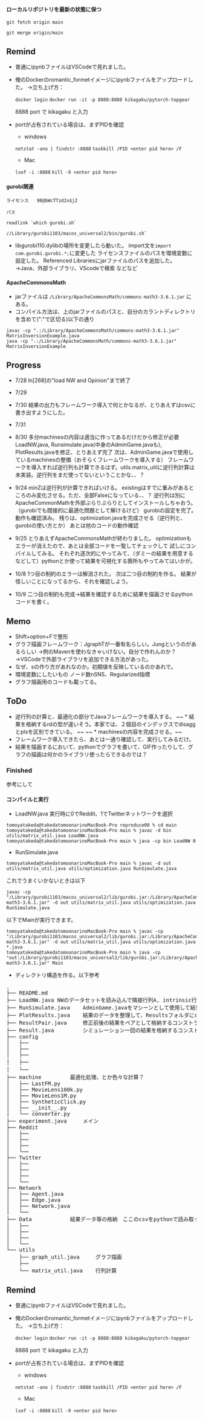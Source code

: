 #### ローカルリポジトリを最新の状態に保つ
```
git fetch origin main
```
```
git merge origin/main
```

## Remind
* 普通にipynbファイルはVSCodeで見れました。
* 俺のDockerのromantic_formetイメージにipynbファイルをアップロードした。
  →立ち上げ方：	

	```docker login```
	```docker run -it -p 8888:8888 kikagaku/pytorch-topgear```
	
	8888 port で kikagaku と入力

* portが占有されている場合は、まずPIDを確認
	* windows

	```netstat -ano | findstr :8888```
	```taskkill /PID <enter pid here> /F```

	* Mac

	```lsof -i :8888```
	```kill -9 <enter pid here>```

#### gurobi関連
	ライセンス	98@bWcTTzd2x$j2
	
	パス	

```
readlink `which gurobi.sh`
```
```
//Library/gurobi1103/macos_universal2/bin/gurobi.sh`
```
* 
	libgurobi110.dylibの場所を変更したら動いた。
	import文を```import com.gurobi.gurobi.*;```に変更した
	ライセンスファイルのパスを環境変数に設定した。
	Referenced Librariesにjarファイルのパスを追加した。→Java、外部ライブラリ、VScodeで検索
	などなど

#### ApacheCommonsMath
* jarファイルは 
	```/Library/ApacheCommonsMath/commons-math3-3.6.1.jar```
	にある。
* コンパイル方法は、上のjarファイルのパスと、自分のカラントディレクトリを含めて(":"で区切る)以下の通り
```
javac -cp ".:/Library/ApacheCommonsMath/commons-math3-3.6.1.jar" MatrixInversionExample.java
java -cp ".:/Library/ApacheCommonsMath/commons-math3-3.6.1.jar" MatrixInversionExample
```

## Progress
* 7/28
	ln[268]の"load NW and Opinion"まで終了
* 7/29
	
* 7/30
	結果の出力もフレームワーク導入で何とかなるが、とりあえずはcsvに書き出すようにした。
* 7/31
* 8/30
	多分machinesの内容は適当に作ってあるだけだから修正が必要
	LoadNW.java, Runsimulate.java(中身のAdminGame.javaも), PlotResults.javaを修正、とりあえず完了
	次は、AdminGame.javaで使用しているmachinesの整備（おそらくフレームワークを導入する）
	フレームワークを導入すれば逆行列も計算できるはず。utils.matrix_utilに逆行列計算は未実装。逆行列をまだ使ってないということかな、、？
* 9/24
	minZは逆行列が計算できればいける。
	existingはすでに重みがあるところのみ変化させる。ただ、全部Falseになっている、、？
	逆行列は別にApacheCommonMathを外部ぶらりぶらりとしてインストールしちゃおう。（gurobiでも間接的に最適化問題として解けるけど）
	gurobiの設定を完了。動作も確認済み。
	残りは、optimization.javaを完成させる（逆行列と、gurobiの使い方とか）
	あとは他のコードの動作確認
* 9/25
	とりあえずApacheCommonsMathが終わりました。
	optimizationもエラーが消えたので、あとは全部コードを一覧してチェックして
	試しにコンパイルしてみる。
	それぞれ逐次的にやってみて、（ダミーの結果を用意するなどして）pythonとか使って結果を可視化する箇所もやってみてはいかが。
* 10/8
	1つ目の制約のエラーは解消された。
	次は二つ目の制約を作る。
	結果が怪しいことになってるから、それを確認しよう。
* 10/9
	二つ目の制約も完成→結果を確認するために結果を描画させるpythonコードを書く。
	

	

## Memo
* Shift+option+Fで整形
* グラフ描画フレームワーク：JgraphTが一番有名らしい。Jungというのがあるらしい
	→例のMavenを使わなきゃいけない。自分で作れんのか？
	→VSCodeで外部ライブラリを追加できる方法があった。
* なぜ、sの作り方があれなのか。初期値を反映しているのかあれで。
* 環境変数にしたいもの
	ノード数nSNS、Regularized指標
* グラフ描画用のコードも載ってる。

## ToDo
* 逆行列の計算と、最適化の部分でJavaフレームワークを導入する。
~~ * 結果を格納するrdの型が違いそう。本家では、２個目のインデックスでdisaggとplsを区別できている。 ~~
~~ * machinesの内容を完成させる。~~
* フレームワーク導入できたら、あとは一通り確認して、実行してみるだけ。
* 結果を描画するにおいて、pythonでグラフを書いて、GIF作ったりして、グラフの描画は何かのライブラリ使ったらできるのでは？

### Finished 
参考にして

#### コンパイルと実行
* LoadNW.java
	実行時に0でReddit、1でTwitterネットワークを選択
```
tomoyatakeda@takedatomoonarinoMacBook-Pro reproduce00 % cd main
tomoyatakeda@takedatomoonarinoMacBook-Pro main % javac -d bin utils/matrix_util.java LoadNW.java 
tomoyatakeda@takedatomoonarinoMacBook-Pro main % java -cp bin LoadNW 0       
```

* RunSimulate.java
```
tomoyatakeda@takedatomoonarinoMacBook-Pro main % javac -d out utils/matrix_util.java utils/optimization.java RunSimulate.java
```

これでうまくいかないときは以下

```
javac -cp "/Library/gurobi1103/macos_universal2/lib/gurobi.jar:/Library/ApacheCommonsMath/commons-math3-3.6.1.jar" -d out utils/matrix_util.java utils/optimization.java RunSimulate.java
```

以下でMainが実行できます。

```
tomoyatakeda@takedatomoonarinoMacBook-Pro main % javac -cp "/Library/gurobi1103/macos_universal2/lib/gurobi.jar:/Library/ApacheCommonsMath/commons-math3-3.6.1.jar" -d out utils/matrix_util.java utils/optimization.java *.java
tomoyatakeda@takedatomoonarinoMacBook-Pro main % java -cp "out:/Library/gurobi1103/macos_universal2/lib/gurobi.jar:/Library/ApacheCommonsMath/commons-math3-3.6.1.jar" Main
```



* ディレクトリ構造を作る。以下参考
<pre>
.
├── README.md
├── LoadNW.java	NWのデータセットを読み込んで隣接行列A, intrinsic行列sを作成
├── RunSimulate.java	AdminGame.javaをマシーンとして使用して結果を返す
├── PlotResults.java	結果のデータを整理して、Resultsフォルダにcsvとして吐き出す
├── ResultPair.java		修正前後の結果をペアとして格納するコンストラクタ用
├── Result.java			シミュレーション一回の結果を格納するコンストラクタ用
├── config
│   ├── 
│   ├── 
│   ├── 
│   ├──　
│   └──　
├── machine			最適化処理、とか色々な計算？
│   ├── LastFM.py
│   ├── MovieLens100k.py
│   ├── MovieLens1M.py
│   ├── SyntheticClick.py
│   ├── __init__.py
│   └── converter.py
├── experiment.java		メイン
├── Reddit
│   ├── 
│   ├── 
│   ├── 
│   └── 
├── Twitter
│   ├── 
│   ├── 
│   ├── 
│   └── 
├── Network
│   ├── Agent.java
│   ├── Edge.java
│   ├── Network.java
│   └── 	
├── Data			結果データ等の格納　ここのcsvをpythonで読み取って描画させよう。python使って描画させたいグラフ構造とかもココに吐き出させる。
│   ├── 
│   ├── 
│   ├── 
│   └── 
└── utils
    ├── graph_util.java		グラフ描画
    ├── 
    └── matrix_util.java	行列計算
</pre>

## Remind
* 普通にipynbファイルはVSCodeで見れました。
* 俺のDockerのromantic_formetイメージにipynbファイルをアップロードした。
  →立ち上げ方：	

	```docker login```
	```docker run -it -p 8888:8888 kikagaku/pytorch-topgear```
	
	8888 port で kikagaku と入力

* portが占有されている場合は、まずPIDを確認
	* windows

	```netstat -ano | findstr :8888```
	```taskkill /PID <enter pid here> /F```

	* Mac

	```lsof -i :8888```
	```kill -9 <enter pid here>```
